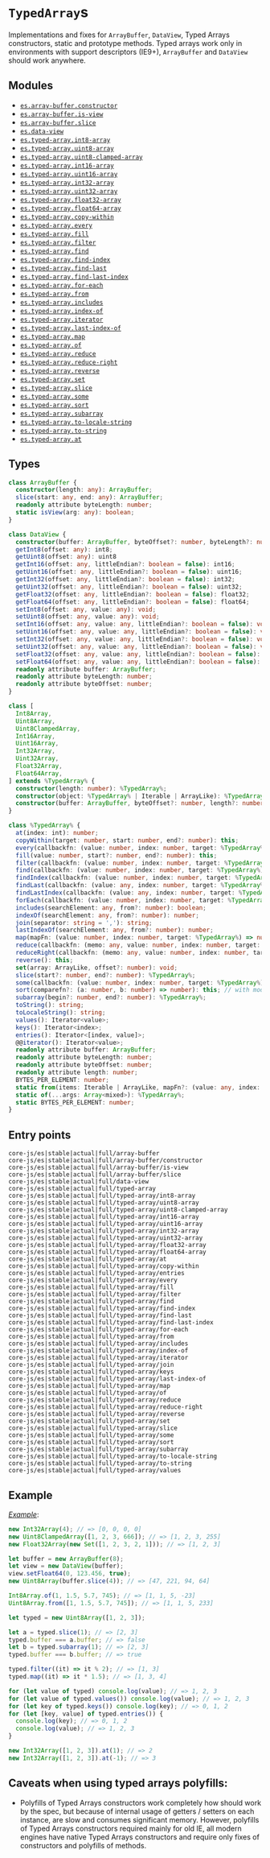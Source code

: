 # `TypedArray`s

Implementations and fixes for `ArrayBuffer`, `DataView`, Typed Arrays constructors, static and prototype methods. Typed arrays work only in environments with support descriptors (IE9+), `ArrayBuffer` and `DataView` should work anywhere.

## Modules

- [`es.array-buffer.constructor`](/packages/core-js/modules/es.array-buffer.constructor.js)
- [`es.array-buffer.is-view`](/packages/core-js/modules/es.array-buffer.is-view.js)
- [`es.array-buffer.slice`](/packages/core-js/modules/es.array-buffer.slice.js)
- [`es.data-view`](/packages/core-js/modules/es.data-view.js)
- [`es.typed-array.int8-array`](/packages/core-js/modules/es.typed-array.int8-array.js)
- [`es.typed-array.uint8-array`](/packages/core-js/modules/es.typed-array.uint8-array.js)
- [`es.typed-array.uint8-clamped-array`](/packages/core-js/modules/es.typed-array.uint8-clamped-array.js)
- [`es.typed-array.int16-array`](/packages/core-js/modules/es.typed-array.int16-array.js)
- [`es.typed-array.uint16-array`](/packages/core-js/modules/es.typed-array.uint16-array.js)
- [`es.typed-array.int32-array`](/packages/core-js/modules/es.typed.int32-array.js)
- [`es.typed-array.uint32-array`](/packages/core-js/modules/es.typed-array.uint32-array.js)
- [`es.typed-array.float32-array`](/packages/core-js/modules/es.typed-array.float32-array.js)
- [`es.typed-array.float64-array`](/packages/core-js/modules/es.typed-array.float64-array.js)
- [`es.typed-array.copy-within`](/packages/core-js/modules/es.typed-array.copy-within.js)
- [`es.typed-array.every`](/packages/core-js/modules/es.typed-array.every.js)
- [`es.typed-array.fill`](/packages/core-js/modules/es.typed-array.fill.js)
- [`es.typed-array.filter`](/packages/core-js/modules/es.typed-array.filter.js)
- [`es.typed-array.find`](/packages/core-js/modules/es.typed-array.find.js)
- [`es.typed-array.find-index`](/packages/core-js/modules/es.typed-array.find-index.js)
- [`es.typed-array.find-last`](/packages/core-js/modules/es.typed-array.find-last.js)
- [`es.typed-array.find-last-index`](/packages/core-js/modules/es.typed-array.find-last-index.js)
- [`es.typed-array.for-each`](/packages/core-js/modules/es.typed-array.for-each.js)
- [`es.typed-array.from`](/packages/core-js/modules/es.typed-array.from.js)
- [`es.typed-array.includes`](/packages/core-js/modules/es.typed-array.includes.js)
- [`es.typed-array.index-of`](/packages/core-js/modules/es.typed-array.index-of.js)
- [`es.typed-array.iterator`](/packages/core-js/modules/es.typed-array.iterator.js)
- [`es.typed-array.last-index-of`](/packages/core-js/modules/es.typed-array.last-index-of.js)
- [`es.typed-array.map`](/packages/core-js/modules/es.typed-array.map.js)
- [`es.typed-array.of`](/packages/core-js/modules/es.typed-array.of.js)
- [`es.typed-array.reduce`](/packages/core-js/modules/es.typed-array.reduce.js)
- [`es.typed-array.reduce-right`](/packages/core-js/modules/es.typed-array.reduce-right.js)
- [`es.typed-array.reverse`](/packages/core-js/modules/es.typed-array.reverse.js)
- [`es.typed-array.set`](/packages/core-js/modules/es.typed-array.set.js)
- [`es.typed-array.slice`](/packages/core-js/modules/es.typed-array.slice.js)
- [`es.typed-array.some`](/packages/core-js/modules/es.typed-array.some.js)
- [`es.typed-array.sort`](/packages/core-js/modules/es.typed-array.sort.js)
- [`es.typed-array.subarray`](/packages/core-js/modules/es.typed-array.subarray.js)
- [`es.typed-array.to-locale-string`](/packages/core-js/modules/es.typed-array.to-locale-string.js)
- [`es.typed-array.to-string`](/packages/core-js/modules/es.typed-array.to-string.js)
- [`es.typed-array.at`](/packages/core-js/modules/es.typed-array.at.js)

## Types

```ts
class ArrayBuffer {
  constructor(length: any): ArrayBuffer;
  slice(start: any, end: any): ArrayBuffer;
  readonly attribute byteLength: number;
  static isView(arg: any): boolean;
}

class DataView {
  constructor(buffer: ArrayBuffer, byteOffset?: number, byteLength?: number): DataView;
  getInt8(offset: any): int8;
  getUint8(offset: any): uint8
  getInt16(offset: any, littleEndian?: boolean = false): int16;
  getUint16(offset: any, littleEndian?: boolean = false): uint16;
  getInt32(offset: any, littleEndian?: boolean = false): int32;
  getUint32(offset: any, littleEndian?: boolean = false): uint32;
  getFloat32(offset: any, littleEndian?: boolean = false): float32;
  getFloat64(offset: any, littleEndian?: boolean = false): float64;
  setInt8(offset: any, value: any): void;
  setUint8(offset: any, value: any): void;
  setInt16(offset: any, value: any, littleEndian?: boolean = false): void;
  setUint16(offset: any, value: any, littleEndian?: boolean = false): void;
  setInt32(offset: any, value: any, littleEndian?: boolean = false): void;
  setUint32(offset: any, value: any, littleEndian?: boolean = false): void;
  setFloat32(offset: any, value: any, littleEndian?: boolean = false): void;
  setFloat64(offset: any, value: any, littleEndian?: boolean = false): void;
  readonly attribute buffer: ArrayBuffer;
  readonly attribute byteLength: number;
  readonly attribute byteOffset: number;
}

class [
  Int8Array,
  Uint8Array,
  Uint8ClampedArray,
  Int16Array,
  Uint16Array,
  Int32Array,
  Uint32Array,
  Float32Array,
  Float64Array,
] extends %TypedArray% {
  constructor(length: number): %TypedArray%;
  constructor(object: %TypedArray% | Iterable | ArrayLike): %TypedArray%;
  constructor(buffer: ArrayBuffer, byteOffset?: number, length?: number): %TypedArray%
}

class %TypedArray% {
  at(index: int): number;
  copyWithin(target: number, start: number, end?: number): this;
  every(callbackfn: (value: number, index: number, target: %TypedArray%) => boolean, thisArg?: any): boolean;
  fill(value: number, start?: number, end?: number): this;
  filter(callbackfn: (value: number, index: number, target: %TypedArray%) => boolean, thisArg?: any): %TypedArray%;
  find(callbackfn: (value: number, index: number, target: %TypedArray%) => boolean), thisArg?: any): any;
  findIndex(callbackfn: (value: number, index: number, target: %TypedArray%) => boolean, thisArg?: any): uint;
  findLast(callbackfn: (value: any, index: number, target: %TypedArray%) => boolean, thisArg?: any): any;
  findLastIndex(callbackfn: (value: any, index: number, target: %TypedArray%) => boolean, thisArg?: any): uint;
  forEach(callbackfn: (value: number, index: number, target: %TypedArray%) => void, thisArg?: any): void;
  includes(searchElement: any, from?: number): boolean;
  indexOf(searchElement: any, from?: number): number;
  join(separator: string = ','): string;
  lastIndexOf(searchElement: any, from?: number): number;
  map(mapFn: (value: number, index: number, target: %TypedArray%) => number, thisArg?: any): %TypedArray%;
  reduce(callbackfn: (memo: any, value: number, index: number, target: %TypedArray%) => any, initialValue?: any): any;
  reduceRight(callbackfn: (memo: any, value: number, index: number, target: %TypedArray%) => any, initialValue?: any): any;
  reverse(): this;
  set(array: ArrayLike, offset?: number): void;
  slice(start?: number, end?: number): %TypedArray%;
  some(callbackfn: (value: number, index: number, target: %TypedArray%) => boolean, thisArg?: any): boolean;
  sort(comparefn?: (a: number, b: number) => number): this; // with modern behavior like stable sort
  subarray(begin?: number, end?: number): %TypedArray%;
  toString(): string;
  toLocaleString(): string;
  values(): Iterator<value>;
  keys(): Iterator<index>;
  entries(): Iterator<[index, value]>;
  @@iterator(): Iterator<value>;
  readonly attribute buffer: ArrayBuffer;
  readonly attribute byteLength: number;
  readonly attribute byteOffset: number;
  readonly attribute length: number;
  BYTES_PER_ELEMENT: number;
  static from(items: Iterable | ArrayLike, mapFn?: (value: any, index: number) => any, thisArg?: any): %TypedArray%;
  static of(...args: Array<mixed>): %TypedArray%;
  static BYTES_PER_ELEMENT: number;
}
```

## Entry points

```
core-js/es|stable|actual|full/array-buffer
core-js/es|stable|actual|full/array-buffer/constructor
core-js/es|stable|actual|full/array-buffer/is-view
core-js/es|stable|actual|full/array-buffer/slice
core-js/es|stable|actual|full/data-view
core-js/es|stable|actual|full/typed-array
core-js/es|stable|actual|full/typed-array/int8-array
core-js/es|stable|actual|full/typed-array/uint8-array
core-js/es|stable|actual|full/typed-array/uint8-clamped-array
core-js/es|stable|actual|full/typed-array/int16-array
core-js/es|stable|actual|full/typed-array/uint16-array
core-js/es|stable|actual|full/typed-array/int32-array
core-js/es|stable|actual|full/typed-array/uint32-array
core-js/es|stable|actual|full/typed-array/float32-array
core-js/es|stable|actual|full/typed-array/float64-array
core-js/es|stable|actual|full/typed-array/at
core-js/es|stable|actual|full/typed-array/copy-within
core-js/es|stable|actual|full/typed-array/entries
core-js/es|stable|actual|full/typed-array/every
core-js/es|stable|actual|full/typed-array/fill
core-js/es|stable|actual|full/typed-array/filter
core-js/es|stable|actual|full/typed-array/find
core-js/es|stable|actual|full/typed-array/find-index
core-js/es|stable|actual|full/typed-array/find-last
core-js/es|stable|actual|full/typed-array/find-last-index
core-js/es|stable|actual|full/typed-array/for-each
core-js/es|stable|actual|full/typed-array/from
core-js/es|stable|actual|full/typed-array/includes
core-js/es|stable|actual|full/typed-array/index-of
core-js/es|stable|actual|full/typed-array/iterator
core-js/es|stable|actual|full/typed-array/join
core-js/es|stable|actual|full/typed-array/keys
core-js/es|stable|actual|full/typed-array/last-index-of
core-js/es|stable|actual|full/typed-array/map
core-js/es|stable|actual|full/typed-array/of
core-js/es|stable|actual|full/typed-array/reduce
core-js/es|stable|actual|full/typed-array/reduce-right
core-js/es|stable|actual|full/typed-array/reverse
core-js/es|stable|actual|full/typed-array/set
core-js/es|stable|actual|full/typed-array/slice
core-js/es|stable|actual|full/typed-array/some
core-js/es|stable|actual|full/typed-array/sort
core-js/es|stable|actual|full/typed-array/subarray
core-js/es|stable|actual|full/typed-array/to-locale-string
core-js/es|stable|actual|full/typed-array/to-string
core-js/es|stable|actual|full/typed-array/values
```

## Example

[_Example_](https://is.gd/Eo7ltU):

```js
new Int32Array(4); // => [0, 0, 0, 0]
new Uint8ClampedArray([1, 2, 3, 666]); // => [1, 2, 3, 255]
new Float32Array(new Set([1, 2, 3, 2, 1])); // => [1, 2, 3]

let buffer = new ArrayBuffer(8);
let view = new DataView(buffer);
view.setFloat64(0, 123.456, true);
new Uint8Array(buffer.slice(4)); // => [47, 221, 94, 64]

Int8Array.of(1, 1.5, 5.7, 745); // => [1, 1, 5, -23]
Uint8Array.from([1, 1.5, 5.7, 745]); // => [1, 1, 5, 233]

let typed = new Uint8Array([1, 2, 3]);

let a = typed.slice(1); // => [2, 3]
typed.buffer === a.buffer; // => false
let b = typed.subarray(1); // => [2, 3]
typed.buffer === b.buffer; // => true

typed.filter((it) => it % 2); // => [1, 3]
typed.map((it) => it * 1.5); // => [1, 3, 4]

for (let value of typed) console.log(value); // => 1, 2, 3
for (let value of typed.values()) console.log(value); // => 1, 2, 3
for (let key of typed.keys()) console.log(key); // => 0, 1, 2
for (let [key, value] of typed.entries()) {
  console.log(key); // => 0, 1, 2
  console.log(value); // => 1, 2, 3
}

new Int32Array([1, 2, 3]).at(1); // => 2
new Int32Array([1, 2, 3]).at(-1); // => 3
```

## Caveats when using typed arrays polyfills:

- Polyfills of Typed Arrays constructors work completely how should work by the spec, but because of internal usage of getters / setters on each instance, are slow and consumes significant memory. However, polyfills of Typed Arrays constructors required mainly for old IE, all modern engines have native Typed Arrays constructors and require only fixes of constructors and polyfills of methods.
